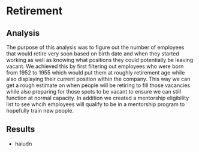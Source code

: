# Retirement 
## Analysis 
The purpose of this analysis was to figure out the number of employees that would retire very soon based on birth date and when they started working as well as knowing what positions they could potentially be leaving vacant. We achieved this by first filtering out employees who were born from 1952 to 1955 which would put them at roughly retirement age while also displaying their current position within the company. This way we can get a rough estimate on when people will be retiring to fill those vacancies while also preparing for those spots to be vacant to ensure we can still function at normal capacity. In addition we created a mentorship eligibility list to see whcih employees will qualify to be in a mentorship program to hopefully train new people. 
## Results 
* haiudn
